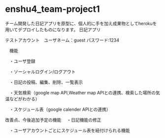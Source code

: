 # enshu4_team-project1
チーム開発した日記アプリを原型に、個人的に手を加え成果物としてherokuを用いてデプロイしたものになります。
日記アプリ

テストアカウント　ユーザネーム：guest パスワード:1234

　機能
 
 　・ユーザ登録
  
 　・ソーシャルログイン/ログアウト
 
 　・日記の投稿、編集、削除、一覧表示
  
 　・天気検索（google map API,Weather map APIとの連携、検索した場所の気温などがわかる）
  
 　・スケジュール表（google calender APIとの連携）
  
  
 改善点、今後追加予定の機能
 　・日記機能の修正
 
 　・ユーザアカウントごとにスケジュール表を紐付けられる機能
  　
  
 
 　
 　
 　

